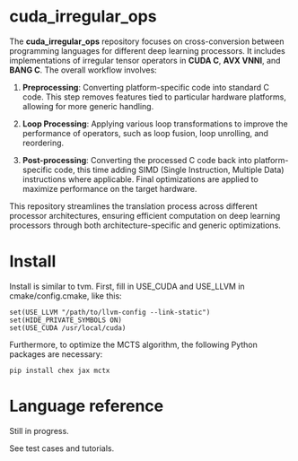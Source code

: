 # cuda_irregular_ops

The **cuda_irregular_ops** repository focuses on cross-conversion between programming languages for different deep learning processors. It includes implementations of irregular tensor operators in **CUDA C**, **AVX VNNI**, and **BANG C**. 
The overall workflow involves: 
1. **Preprocessing**: Converting platform-specific code into standard C code. This step removes features tied to particular hardware platforms, allowing for more generic handling. 

2. **Loop Processing**: Applying various loop transformations to improve the performance of operators, such as loop fusion, loop unrolling, and reordering. 

3. **Post-processing**: Converting the processed C code back into platform-specific code, this time adding SIMD (Single Instruction, Multiple Data) instructions where applicable. Final optimizations are applied to maximize performance on the target hardware. 

This repository streamlines the translation process across different processor architectures, ensuring efficient computation on deep learning processors through both architecture-specific and generic optimizations.

# Install
Install is similar to tvm. First, fill in USE_CUDA and USE_LLVM in cmake/config.cmake, like this:
```
set(USE_LLVM "/path/to/llvm-config --link-static")
set(HIDE_PRIVATE_SYMBOLS ON)
set(USE_CUDA /usr/local/cuda)
```
Furthermore, to optimize the MCTS algorithm, the following Python packages are necessary:
```
pip install chex jax mctx
```

# Language reference
Still in progress.

See test cases and tutorials.